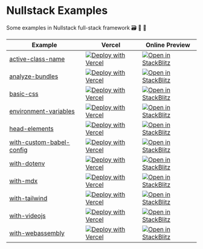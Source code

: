 # Nullstack Examples

Some examples in Nullstack full-stack framework 🗃️ 💖 🚀

| Example | Vercel | Online Preview |
|---------|--------|----------------|
|[active-class-name](./examples/active-class-name)|[![Deploy with Vercel](https://vercel.com/button)](https://nullstack-new.vercel.app/active-class-name?vercel)|[![Open in StackBlitz](https://developer.stackblitz.com/img/open_in_stackblitz.svg)](https://nullstack-new.vercel.app/active-class-name)|
|[analyze-bundles](./examples/analyze-bundles)|[![Deploy with Vercel](https://vercel.com/button)](https://nullstack-new.vercel.app/analyze-bundles?vercel)|[![Open in StackBlitz](https://developer.stackblitz.com/img/open_in_stackblitz.svg)](https://nullstack-new.vercel.app/analyze-bundles)|
|[basic-css](./examples/basic-css)|[![Deploy with Vercel](https://vercel.com/button)](https://nullstack-new.vercel.app/basic-css?vercel)|[![Open in StackBlitz](https://developer.stackblitz.com/img/open_in_stackblitz.svg)](https://nullstack-new.vercel.app/basic-css)|
|[environment-variables](./examples/environment-variables)|[![Deploy with Vercel](https://vercel.com/button)](https://nullstack-new.vercel.app/environment-variables?vercel)|[![Open in StackBlitz](https://developer.stackblitz.com/img/open_in_stackblitz.svg)](https://nullstack-new.vercel.app/environment-variables)|
|[head-elements](./examples/head-elements)|[![Deploy with Vercel](https://vercel.com/button)](https://nullstack-new.vercel.app/head-elements?vercel)|[![Open in StackBlitz](https://developer.stackblitz.com/img/open_in_stackblitz.svg)](https://nullstack-new.vercel.app/head-elements)|
|[with-custom-babel-config](./examples/with-custom-babel-config)|[![Deploy with Vercel](https://vercel.com/button)](https://nullstack-new.vercel.app/with-custom-babel-config?vercel)|[![Open in StackBlitz](https://developer.stackblitz.com/img/open_in_stackblitz.svg)](https://nullstack-new.vercel.app/with-custom-babel-config)|
|[with-dotenv](./examples/with-dotenv)|[![Deploy with Vercel](https://vercel.com/button)](https://nullstack-new.vercel.app/with-dotenv?vercel)|[![Open in StackBlitz](https://developer.stackblitz.com/img/open_in_stackblitz.svg)](https://nullstack-new.vercel.app/with-dotenv)|
|[with-mdx](./examples/with-mdx)|[![Deploy with Vercel](https://vercel.com/button)](https://nullstack-new.vercel.app/with-mdx?vercel)|[![Open in StackBlitz](https://developer.stackblitz.com/img/open_in_stackblitz.svg)](https://nullstack-new.vercel.app/with-mdx)|
|[with-tailwind](./examples/with-tailwind)|[![Deploy with Vercel](https://vercel.com/button)](https://nullstack-new.vercel.app/with-tailwind?vercel)|[![Open in StackBlitz](https://developer.stackblitz.com/img/open_in_stackblitz.svg)](https://nullstack-new.vercel.app/with-tailwind)|
|[with-videojs](./examples/with-videojs)|[![Deploy with Vercel](https://vercel.com/button)](https://nullstack-new.vercel.app/with-videojs?vercel)|[![Open in StackBlitz](https://developer.stackblitz.com/img/open_in_stackblitz.svg)](https://nullstack-new.vercel.app/with-videojs)|
|[with-webassembly](./examples/with-webassembly)|[![Deploy with Vercel](https://vercel.com/button)](https://nullstack-new.vercel.app/with-webassembly?vercel)|[![Open in StackBlitz](https://developer.stackblitz.com/img/open_in_stackblitz.svg)](https://nullstack-new.vercel.app/with-webassembly)|
